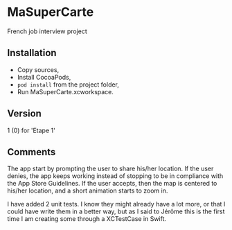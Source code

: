 # MaSuperCarte
French job interview project

## Installation
- Copy sources,
- Install CocoaPods,
- `pod install` from the project folder,
- Run MaSuperCarte.xcworkspace.

## Version
1 (0) for 'Etape 1'

## Comments
The app start by prompting the user to share his/her location.
If the user denies, the app keeps working instead of stopping to be in compliance with the App Store Guidelines.
If the user accepts, then the map is centered to his/her location, and a short animation starts to zoom in.

I have added 2 unit tests. I know they might already have a lot more, or that I could have write them in a better way, but as I said to Jérôme this is the first time I am creating some through a XCTestCase in Swift.
